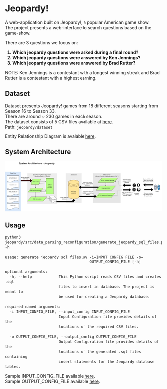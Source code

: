 # Jeopardy!
A web-application built on Jeopardy!, a popular American game show.<br/> The project presents a web-interface to search questions based on the game-show.

There are 3 questions we focus on:<b>
  
1. Which jeopardy questions were asked during a final round?
2. Which jeopardy questions were answered by Ken Jennings? 
3. Which jeopardy questions were answered by Brad Rutter?
</b>

NOTE: Ken Jennings is a contestant with a longest winning streak and Brad Rutter is a contestant with a highest earning. 

## Dataset
Dataset presents Jeopardy! games from 18 different seasons starting from Season 16 to Season 33. <br/>
There are around ~ 230 games in each season. <br/>
The dataset consists of 5 CSV files available at <a href="https://github.com/anuparna/jeopardy/tree/master/dataset">here</a>.<br/>
Path: ```jeopardy/dataset```

Entity Relationship Diagram is avalable <a href="https://raw.githubusercontent.com/anuparna/jeopardy/master/docs/ER_Diagram.pdf">here</a>.

## System Architecture
![System Architecture](https://raw.githubusercontent.com/anuparna/jeopardy/master/docs/system_architecture.jpg)

## Usage
```
python3 jeopardy/src/data_parsing_reconfiguration/generate_jeopardy_sql_files.py -h

usage: generate_jeopardy_sql_files.py -i=INPUT_CONFIG_FILE -o=
                                      OUTPUT_CONFIG_FILE [-h]

optional arguments:
  -h, --help            This Python script reads CSV files and creates .sql
                        files to insert in database. The project is meant to
                        be used for creating a Jeopardy database.

required named arguments:
  -i INPUT_CONFIG_FILE, --input_config INPUT_CONFIG_FILE
                        Input Configuration file provides details of the
                        locations of the required CSV files.                        

  -o OUTPUT_CONFIG_FILE, --output_config OUTPUT_CONFIG_FILE
                        Output Configuration file provides details of the
                        locations of the generated .sql files containing
                        insert statements for the Jeopardy database tables.
```
Sample INPUT_CONFIG_FILE available <a href="https://raw.githubusercontent.com/anuparna/jeopardy/master/src/data_parsing_reconfiguration/input_config.ini">here</a>.<br/>
 Sample OUTPUT_CONFIG_FILE available <a href="https://raw.githubusercontent.com/anuparna/jeopardy/master/src/data_parsing_reconfiguration/output_config.ini">here</a>.
